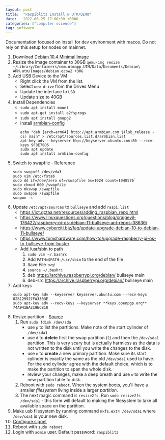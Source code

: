 ```yaml
---
layout: post
title:  "Raspiblitz Install w UTM/QEMU"
date:   2022-06-25 17:00:00 +0000
categories: ["computer science"]
tag: software
---
```


Documentation focused on install for dev environment with macos. Do not rely on this setup for nodes on mainnet. 

1. Download [Debian 10.4 Minimal Image](https://mac.getutm.app/gallery/debian-10-4-minimal)
2. Resize the image container to 30GB
	`qemu-img resize ~/Library/Containers/com.utmapp.UTM/Data/Documents/Debian\ ARM.utm/Images/debian.qcow2 +30G`
3. Add USB Device to the VM
	- Right click the VM from the list.
	- Select `new drive` from the Drives Menu
	- Update the interface to `USB`
	- Update size to 40GB
4. Install Dependencies
	- `sudo apt install mount`
	- `sudo apt-get install e2fsprogs`
	- `sudo apt install gnupg2`
	- Install [armbian-config](https://github.com/armbian/config#armbian-configuration-utility)
		```
		echo "deb [arch=arm64] http://apt.armbian.com $(lsb_release -cs) main" > /etc/apt/sources.list.d/armbian.list
		apt-key adv --keyserver hkp://keyserver.ubuntu.com:80 --recv-keys 9F0E78D5
		sudo apt update
		sudo apt install armbian-config
		```
5. Switch to swapfile - [Reference](https://www.linuxuprising.com/2018/08/how-to-use-swap-file-instead-of-swap.html)	
	```
	sudo swapoff /dev/vda3
	sudo vim /etc/fstab 
	sudo dd if=/dev/zero of=/swapfile bs=1024 count=1048576`
	sudo chmod 600 /swapfile 
	sudo mkswap /swapfile
	sudo swapon /swapfile
	swapon -s
	```
6. Update `/etc/apt/sources` to `bullseye` and add `raspi.list`
	- https://ict.gctaa.net/resources/adding_raspbian_repo.html
	- https://www.linuxquestions.org/questions/blog/craigevil-176422/raspberry-pi-os-debian-11-bullseye-apt-repos-38636/
	- https://www.cyberciti.biz/faq/update-upgrade-debian-10-to-debian-11-bullseye/
	- https://www.tomshardware.com/how-to/upgrade-raspberry-pi-os-to-bullseye-from-buster
	- Add /usr/sbin to path
		1. `sudo vim ~/.bashrc`
		2. Add `PATH=$PATH:/usr/sbin` to the end of the file
		3. Save File `:wq!`
		4. `source ~/.bashrc`
		5. deb https://archive.raspberrypi.org/debian/ bullseye main
		6. deb-src https://archive.raspberrypi.org/debian/ bullseye main
7. Add keys
	```
	sudo apt-key adv --keyserver keyserver.ubuntu.com --recv-keys 82B129927FA3303E
	sudo apt-key adv --recv-keys --keyserver **keys.openpgp.org** 74A941BA219EC810
	```
8. Resize partition - [Source](https://askubuntu.com/a/116367)
	1. Run `sudo fdisk /dev/sda`
	    - use `p` to list the partitions. Make note of the start cylinder of `/dev/sda1`
	    - use `d` to **delete** first the swap partition (`2`) and then the `/dev/sda1` partition. This is very scary but is actually harmless as the data is not written to the disk until you write the changes to the disk.
	    - use `n` to **create** a new primary partition. Make sure its start cylinder is exactly the same as the old `/dev/sda1` used to have. For the end cylinder agree with the default choice, which is to make the partition to span the whole disk.
	    - review your changes, make a deep breath and use `w` to write the new partition table to disk. 
	2. Reboot with `sudo reboot`. When the system boots, you'll have a smaller _filesystem_ living inside a larger _partition_.
	3. The next magic command is `resize2fs`. Run `sudo resize2fs /dev/sda1` - this form will default to making the filesystem to take all available space on the partition.
9. Make usb  filesystem  by running command  `mkfs.ext4 /dev/sda1` where `/dev/sda1` is your new disk.
10. [Configure signet](https://github.com/rootzoll/raspiblitz/issues/1500#issuecomment-982779830)
11. Reboot with `sudo reboot`.
12. Login with `admin` user.  Default password: `raspiblitz`

